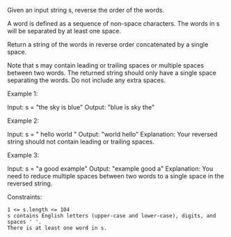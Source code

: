 Given an input string s, reverse the order of the words.

A word is defined as a sequence of non-space characters. The words in s will be separated by at least one space.

Return a string of the words in reverse order concatenated by a single space.

Note that s may contain leading or trailing spaces or multiple spaces between two words. The returned string should only have a single space separating the words. Do not include any extra spaces.

Example 1:

Input: s = "the sky is blue"
Output: "blue is sky the"

Example 2:

Input: s = "  hello world  "
Output: "world hello"
Explanation: Your reversed string should not contain leading or trailing spaces.

Example 3:

Input: s = "a good   example"
Output: "example good a"
Explanation: You need to reduce multiple spaces between two words to a single space in the reversed string.

Constraints:

    1 <= s.length <= 104
    s contains English letters (upper-case and lower-case), digits, and spaces ' '.
    There is at least one word in s.